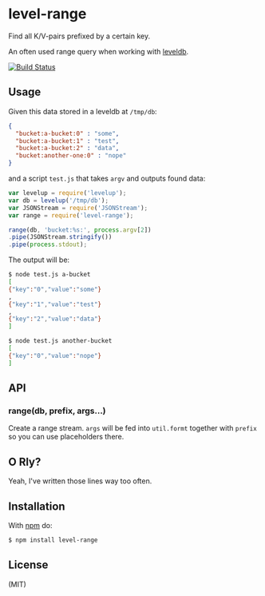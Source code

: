 
# level-range

Find all K/V-pairs prefixed by a certain key.

An often used range query when working with
[leveldb](https://github.com/rvagg/node-levelup).

[![Build Status](https://travis-ci.org/juliangruber/level-range.png)](https://travis-ci.org/juliangruber/level-range)

## Usage

Given this data stored in a leveldb at `/tmp/db`:

```json
{
  "bucket:a-bucket:0" : "some",
  "bucket:a-bucket:1" : "test",
  "bucket:a-bucket:2" : "data",
  "bucket:another-one:0" : "nope"
}
```

and a script `test.js` that takes `argv` and outputs found data:

```js
var levelup = require('levelup');
var db = levelup('/tmp/db');
var JSONStream = require('JSONStream');
var range = require('level-range');

range(db, 'bucket:%s:', process.argv[2])
.pipe(JSONStream.stringify())
.pipe(process.stdout);
```

The output will be:

```bash
$ node test.js a-bucket
[
{"key":"0","value":"some"}
,
{"key":"1","value":"test"}
,
{"key":"2","value":"data"}
]

$ node test.js another-bucket
[
{"key":"0","value":"nope"}
]
```

## API

### range(db, prefix, args...)

Create a range stream. `args` will be fed into `util.formt` together with `prefix` so you can
use placeholders there.

## O Rly?

Yeah, I've written those lines way too often.

## Installation

With [npm](http://npmjs.org) do:

```bash
$ npm install level-range
```

## License

(MIT)
